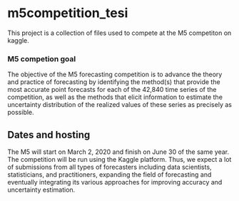 # m5competition_tesi

This project is a collection of files used to compete at the M5 competiton on kaggle.


### M5 competion goal
The objective of the M5 forecasting competition is to advance the theory and practice of forecasting by
identifying the method(s) that provide the most accurate point forecasts for each of the 42,840 time
series of the competition, as well as the methods that elicit information to estimate the uncertainty
distribution of the realized values of these series as precisely as possible.

## Dates and hosting
The M5 will start on March 2, 2020 and finish on June 30 of the same year. The competition will be run
using the Kaggle platform. Thus, we expect a lot of submissions from all types of forecasters including
data scientists, statisticians, and practitioners, expanding the field of forecasting and eventually
integrating its various approaches for improving accuracy and uncertainty estimation.
